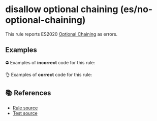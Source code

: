# disallow optional chaining (es/no-optional-chaining)

This rule reports ES2020 [Optional Chaining](https://github.com/tc39/proposal-optional-chaining) as errors.

## Examples

⛔ Examples of **incorrect** code for this rule:

<eslint-playground type="bad" code="/*eslint es/no-optional-chaining: error */
var x = a?.b
var x = a?.[b]
foo?.()
" />

👌 Examples of **correct** code for this rule:

<eslint-playground type="good" code="/*eslint es/no-optional-chaining: error */
var x = a != null ? a.b : undefined
var x = a && a.b
var x = a != null ? a[b] : undefined
var x = a && a[b]
foo && foo()
" />

## 📚 References

- [Rule source](https://github.com/mysticatea/eslint-plugin-es/blob/v3.0.1/lib/rules/no-optional-chaining.js)
- [Test source](https://github.com/mysticatea/eslint-plugin-es/blob/v3.0.1/tests/lib/rules/no-optional-chaining.js)
